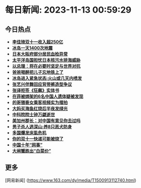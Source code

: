 
# 每日新闻: 2023-11-13 00:59:29
## 今日热点

- **[李佳琦双十一收入超250亿](https://www.163.com/search?keyword=%E6%9D%8E%E4%BD%B3%E7%90%A6%E5%8F%8C%E5%8D%81%E4%B8%80%E6%94%B6%E5%85%A5%E8%B6%85250%E4%BA%BF)**
- **[冰岛一天1400次地震](https://www.163.com/search?keyword=%E5%86%B0%E5%B2%9B%E4%B8%80%E5%A4%A91400%E6%AC%A1%E5%9C%B0%E9%9C%87)**
- **[日本大阪府部分居民血检异常](https://www.163.com/search?keyword=%E6%97%A5%E6%9C%AC%E5%A4%A7%E9%98%AA%E5%BA%9C%E9%83%A8%E5%88%86%E5%B1%85%E6%B0%91%E8%A1%80%E6%A3%80%E5%BC%82%E5%B8%B8)**
- **[太平洋岛国担忧日本核污水排海威胁](https://www.163.com/search?keyword=%E5%A4%AA%E5%B9%B3%E6%B4%8B%E5%B2%9B%E5%9B%BD%E6%8B%85%E5%BF%A7%E6%97%A5%E6%9C%AC%E6%A0%B8%E6%B1%A1%E6%B0%B4%E6%8E%92%E6%B5%B7%E5%A8%81%E8%83%81)**
- **[以总理：将在必要时坚定与世界对抗](https://www.163.com/search?keyword=%E4%BB%A5%E6%80%BB%E7%90%86%EF%BC%9A%E5%B0%86%E5%9C%A8%E5%BF%85%E8%A6%81%E6%97%B6%E5%9D%9A%E5%AE%9A%E4%B8%8E%E4%B8%96%E7%95%8C%E5%AF%B9%E6%8A%97)**
- **[爸爸喝醉把儿子忘地铁上了](https://www.163.com/search?keyword=%E7%88%B8%E7%88%B8%E5%96%9D%E9%86%89%E6%8A%8A%E5%84%BF%E5%AD%90%E5%BF%98%E5%9C%B0%E9%93%81%E4%B8%8A%E4%BA%86)**
- **[冰岛进入紧急状态:火山或几天内喷发](https://www.163.com/search?keyword=%E5%86%B0%E5%B2%9B%E8%BF%9B%E5%85%A5%E7%B4%A7%E6%80%A5%E7%8A%B6%E6%80%81+%E7%81%AB%E5%B1%B1%E6%88%96%E5%87%A0%E5%A4%A9%E5%86%85%E5%96%B7%E5%8F%91)**
- **[张艺兴伴舞回应背带裤造型争议](https://www.163.com/search?keyword=%E5%BC%A0%E8%89%BA%E5%85%B4%E4%BC%B4%E8%88%9E%E5%9B%9E%E5%BA%94%E8%83%8C%E5%B8%A6%E8%A3%A4%E9%80%A0%E5%9E%8B%E4%BA%89%E8%AE%AE)**
- **[张译拒签《狂飙》实体书](https://www.163.com/search?keyword=%E5%BC%A0%E8%AF%91%E6%8B%92%E7%AD%BE%E3%80%8A%E7%8B%82%E9%A3%99%E3%80%8B%E5%AE%9E%E4%BD%93%E4%B9%A6)**
- **[在菲被绑架的6名中国人遗体疑被发现](https://www.163.com/search?keyword=%E5%9C%A8%E8%8F%B2%E8%A2%AB%E7%BB%91%E6%9E%B6%E7%9A%846%E5%90%8D%E4%B8%AD%E5%9B%BD%E4%BA%BA%E9%81%97%E4%BD%93%E7%96%91%E8%A2%AB%E5%8F%91%E7%8E%B0)**
- **[的哥猥亵女乘客视频实为摆拍](https://www.163.com/search?keyword=%E7%9A%84%E5%93%A5%E7%8C%A5%E4%BA%B5%E5%A5%B3%E4%B9%98%E5%AE%A2%E8%A7%86%E9%A2%91%E5%AE%9E%E4%B8%BA%E6%91%86%E6%8B%8D)**
- **[大妈买海鱼红烧后半夜发绿光](https://www.163.com/search?keyword=%E5%A4%A7%E5%A6%88%E4%B9%B0%E6%B5%B7%E9%B1%BC%E7%BA%A2%E7%83%A7%E5%90%8E%E5%8D%8A%E5%A4%9C%E5%8F%91%E7%BB%BF%E5%85%89)**
- **[中科院院士钟万勰逝世](https://www.163.com/search?keyword=%E4%B8%AD%E7%A7%91%E9%99%A2%E9%99%A2%E5%A3%AB%E9%92%9F%E4%B8%87%E5%8B%B0%E9%80%9D%E4%B8%96)**
- **[美加州郡长：对中国有意见你去过吗](https://www.163.com/search?keyword=%E7%BE%8E%E5%8A%A0%E5%B7%9E%E9%83%A1%E9%95%BF%EF%BC%9A%E5%AF%B9%E4%B8%AD%E5%9B%BD%E6%9C%89%E6%84%8F%E8%A7%81%E4%BD%A0%E5%8E%BB%E8%BF%87%E5%90%97)**
- **[男子杀人逃深山:养8只恶犬防身](https://www.163.com/search?keyword=%E7%94%B7%E5%AD%90%E6%9D%80%E4%BA%BA%E9%80%83%E6%B7%B1%E5%B1%B1+%E5%85%BB8%E5%8F%AA%E6%81%B6%E7%8A%AC%E9%98%B2%E8%BA%AB)**
- **[多国爆发床虱危机](https://www.163.com/search?keyword=%E5%A4%9A%E5%9B%BD%E7%88%86%E5%8F%91%E5%BA%8A%E8%99%B1%E5%8D%B1%E6%9C%BA)**
- **[你的双十一快递可能被烧了](https://www.163.com/search?keyword=%E4%BD%A0%E7%9A%84%E5%8F%8C%E5%8D%81%E4%B8%80%E5%BF%AB%E9%80%92%E5%8F%AF%E8%83%BD%E8%A2%AB%E7%83%A7%E4%BA%86)**
- **[中国十年“网事”](https://www.163.com/search?keyword=%E4%B8%AD%E5%9B%BD%E5%8D%81%E5%B9%B4%E2%80%9C%E7%BD%91%E4%BA%8B%E2%80%9D)**
- **[大闸蟹跌出“白菜价”](https://www.163.com/search?keyword=%E5%A4%A7%E9%97%B8%E8%9F%B9%E8%B7%8C%E5%87%BA%E2%80%9C%E7%99%BD%E8%8F%9C%E4%BB%B7%E2%80%9D)**

## 更多
[网易新闻] (https://www.163.com/dy/media/T1500913112740.html)
